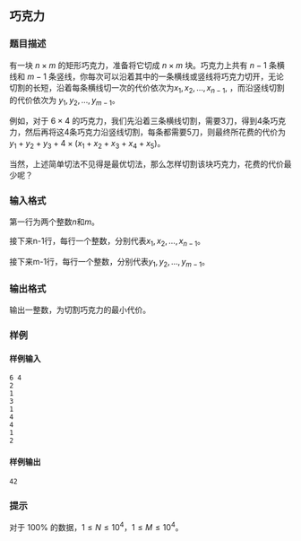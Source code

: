 ## 巧克力

### 题目描述

有一块 $n \times m$ 的矩形巧克力，准备将它切成 $n \times m$ 块。巧克力上共有 $n-1$ 条横线和 $m-1$ 条竖线，你每次可以沿着其中的一条横线或竖线将巧克力切开，无论切割的长短，沿着每条横线切一次的代价依次为$x_1, x_2, \ldots, x_{n-1}$, ，而沿竖线切割的代价依次为 $y_1, y_2, \ldots, y_{m-1}$。

例如，对于 $6 \times 4$ 的巧克力，我们先沿着三条横线切割，需要3刀，得到4条巧克力，然后再将这4条巧克力沿竖线切割，每条都需要5刀，则最终所花费的代价为 $y_1+y_2+y_3+4 \times (x_1+x_2+x_3+x_4+x_5)$。

当然，上述简单切法不见得是最优切法，那么怎样切割该块巧克力，花费的代价最少呢？

### 输入格式

第一行为两个整数$n$和$m$。

接下来n-1行，每行一个整数，分别代表$x_1, x_2, \ldots, x_{n-1}$。

接下来m-1行，每行一个整数，分别代表$y_1, y_2, \ldots, y_{m-1}$。

### 输出格式

输出一整数，为切割巧克力的最小代价。

### 样例

#### 样例输入

```
6 4
2
1
3
1
4
4
1
2
```

#### 样例输出

```
42
```

### 提示

对于 $100\%$ 的数据，$1  \le  N \le  10^4$，$1 \le M \le 10^4$。